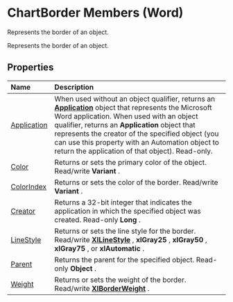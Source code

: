
# ChartBorder Members (Word)
Represents the border of an object.

Represents the border of an object.


## Properties



|**Name**|**Description**|
|:-----|:-----|
|[Application](ceecf7bb-bde8-35b1-c5dd-238df6921b1a.md)|When used without an object qualifier, returns an  **[Application](d1cf6f8f-4e88-bf01-93b4-90a83f79cb44.md)** object that represents the Microsoft Word application. When used with an object qualifier, returns an **Application** object that represents the creator of the specified object (you can use this property with an Automation object to return the application of that object). Read-only.|
|[Color](2d73ec7b-2daa-63f7-6bd8-0b4df14ad062.md)|Returns or sets the primary color of the object. Read/write  **Variant** .|
|[ColorIndex](e9457184-7100-9482-398e-cc7f11e4b05c.md)|Returns or sets the color of the border. Read/write  **Variant** .|
|[Creator](02de457e-2834-d302-c6cc-228000fe307b.md)|Returns a 32-bit integer that indicates the application in which the specified object was created. Read-only  **Long** .|
|[LineStyle](f11e0877-2a3c-4aa6-471f-333d6b485249.md)|Returns or sets the line style for the border. Read/write  **[XlLineStyle](b2d00c5f-f769-deab-be78-545e7f8f1fab.md)** , **xlGray25** , **xlGray50** , **xlGray75** , or **xlAutomatic** .|
|[Parent](17d0134f-0b77-7b42-5939-29b57c46046e.md)|Returns the parent for the specified object. Read-only  **Object** .|
|[Weight](f1fc8001-0437-0e4c-d158-8aed3d254360.md)|Returns or sets the weight of the border. Read/write  **[XlBorderWeight](4e845cbe-9811-d5bb-847f-72c239793991.md)** .|
